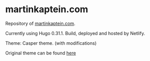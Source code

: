 # martinkaptein.com
Repository of [martinkaptein.com](https://www.martinkaptein.com/).

Currently using Hugo 0.31.1. Build, deployed and hosted by Netlify.

Theme: Casper theme. (with modifications)

Original theme can be found [here](https://github.com/vjeantet/hugo-theme-casper)